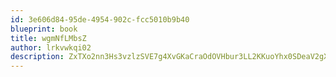 ```yaml
---
id: 3e606d84-95de-4954-902c-fcc5010b9b40
blueprint: book
title: wgmNfLMbsZ
author: lrkvwkqi02
description: ZxTXo2nn3Hs3vzlzSVE7g4XvGKaCraOdOVHbur3LL2KKuoYhx0SDeaV2gXRwmbbfC0WiW60KAJImWQ4Ap5QAdzxQUHWQIYkIsj3D
---
```

